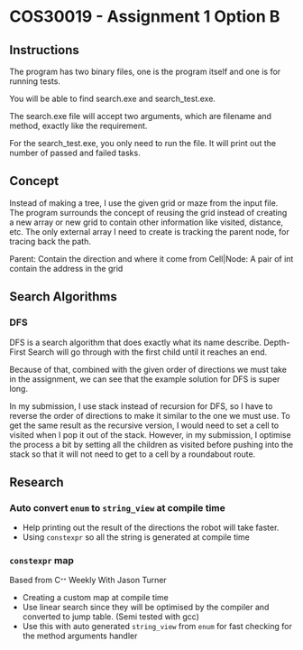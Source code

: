 # COS30019 - Assignment 1 Option B

## Instructions

The program has two binary files, one is the program itself and one is for running tests.

You will be able to find search.exe and search_test.exe.

The search.exe file will accept two arguments, which are filename and method, exactly like the requirement.

For the search_test.exe, you only need to run the file. It will print out the number of passed and failed tasks.

## Concept

Instead of making a tree, I use the given grid or maze from the input file. The program surrounds the concept of reusing the grid instead of creating a new array or new grid to contain other information like visited, distance, etc. The only external array I need to create is tracking the parent node, for tracing back the path.

Parent: Contain the direction and where it come from
Cell|Node: A pair of int contain the address in the grid

## Search Algorithms

### DFS

DFS is a search algorithm that does exactly what its name describe. Depth-First Search will go through with the first child until it reaches an end.

Because of that, combined with the given order of directions we must take in the assignment, we can see that the example solution for DFS is super long.

In my submission, I use stack instead of recursion for DFS, so I have to reverse the order of directions to make it similar to the one we must use. To get the same result as the recursive version, I would need to set a cell to visited when I pop it out of the stack. However, in my submission, I optimise the process a bit by setting all the children as visited before pushing into the stack so that it will not need to get to a cell by a roundabout route.

## Research

### Auto convert `enum` to `string_view` at compile time

- Help printing out the result of the directions the robot will take faster.
- Using `constexpr` so all the string is generated at compile time

### `constexpr` map

Based from Cᐩᐩ Weekly With Jason Turner

- Creating a custom map at compile time
- Use linear search since they will be optimised by the compiler and converted to jump table. (Semi tested with gcc)
- Use this with auto generated `string_view` from `enum` for fast checking for the method arguments handler
